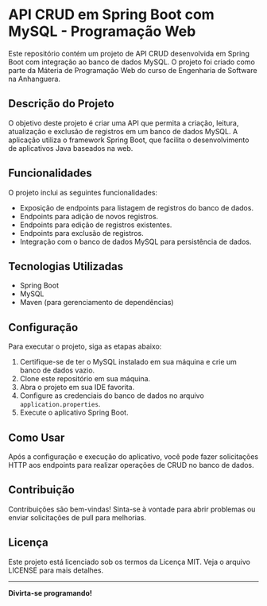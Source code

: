 # API CRUD em Spring Boot com MySQL - Programação Web

Este repositório contém um projeto de API CRUD desenvolvida em Spring Boot com integração ao banco de dados MySQL. O projeto foi criado como parte da Máteria de Programação Web do curso de Engenharia de Software na Anhanguera.

## Descrição do Projeto

O objetivo deste projeto é criar uma API que permita a criação, leitura, atualização e exclusão de registros em um banco de dados MySQL. A aplicação utiliza o framework Spring Boot, que facilita o desenvolvimento de aplicativos Java baseados na web.

## Funcionalidades

O projeto inclui as seguintes funcionalidades:

- Exposição de endpoints para listagem de registros do banco de dados.
- Endpoints para adição de novos registros.
- Endpoints para edição de registros existentes.
- Endpoints para exclusão de registros.
- Integração com o banco de dados MySQL para persistência de dados.

## Tecnologias Utilizadas

- Spring Boot
- MySQL
- Maven (para gerenciamento de dependências)

## Configuração

Para executar o projeto, siga as etapas abaixo:

1. Certifique-se de ter o MySQL instalado em sua máquina e crie um banco de dados vazio.
2. Clone este repositório em sua máquina.
3. Abra o projeto em sua IDE favorita.
4. Configure as credenciais do banco de dados no arquivo `application.properties`.
5. Execute o aplicativo Spring Boot.

## Como Usar

Após a configuração e execução do aplicativo, você pode fazer solicitações HTTP aos endpoints para realizar operações de CRUD no banco de dados.

## Contribuição

Contribuições são bem-vindas! Sinta-se à vontade para abrir problemas ou enviar solicitações de pull para melhorias.

## Licença

Este projeto está licenciado sob os termos da Licença MIT. Veja o arquivo LICENSE para mais detalhes.

---

**Divirta-se programando!**
